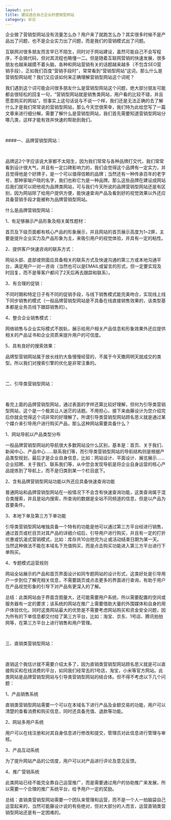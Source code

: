 ```yaml
---
layout: post
title: 建设适合自己企业的营销型网站
category: 杂记
---
```




企业做了营销型网站没有流量怎么办？用户来了就跑怎么办？其实很多时候不是产品出了问题，也不是企业实力出了问题，而是我们的营销模式出了问题。

互联网对很多朋友而言早已不陌生，同时对于网站建设，虽然可能自己不会写程序，不会搞代码，但对其流程也略懂一二。但是随着互联网营销的快速发展，很多朋友也越来越摸不着头脑，各种和网站营销有关的话题越来越多（不包含SEO营销手段），正如我们百度“营销手段时”，常常看到“营销型网站”这词，那么什么是营销型网站呢？我们又应该如何来正确理解营销型网站这个词呢？

我们遇到这个词可能会问很多朋友什么是营销型网站这个问题，绝大部分朋友可能都会很轻松的回复一句，“营销型网站就是销售类网站，用户看的比较不错，并且愿意购买的网站”。但事实上这句话说与不说一个样，我们还是无法正确的去了解什么才是我们常常说的营销型网站，那么今天您很荣幸，我们特为此给您写了一篇文章来进行细分解。需要了解什么是营销型网站，我们首先需要知道营销型网站分哪几类，这样才能有效并快速的帮助到我们。

<br />

####一、品牌营销型网站：

<br />

品牌这2个字应该说大家都不太陌生，因为我们常常与各种品牌打交代，我们常常看到设计很大气，并且有一定口碑影响力的，我们会觉得这个品牌有一定实力，并且觉得他是个好牌子，是一个可以值得信赖的品牌；当然还有一种传承百年的老字号，那种家喻户晓的名字，我们也称它为是一种品牌。那么这些品牌在建设成网站后我们就可以把他视为品牌类网站，可与我们今天所说的品牌营销型网站还是有区别，因为网站除了给用户提供方便，能快速查询产品及看到好的视觉效果以外还应具备营销手段才能被称为品牌营销型网站。

什么是品牌营销型网站：

1、有足够展示产品形象及相关属性题材：

首页及下级页面都有核心产品的形象展示，并且网站的首页展示高度为1~2屏，主要是提升企业实力及产品形象为主，来吸引用户的视觉体验，并具有一定的粘性。

2、提供客户快速咨询的联系方式：

网站头部、底部或侧面应具备相关的联系方式及快速沟通的第三方或本地沟通平台，满足用户一对一咨询（当然也可以是EMAIL或留言的形式，但一定要实现及时回复，而不是等客户都问了2天后再去跟踪和联系）。

3、有合理的促销：

不同时期和特定日子有不同的促销手段，与线下销售模式能完美吻合，实现线上线下同步销售的模式（一般品牌营销型网站是不具备在线直接销售效果的，该类型基本都是业务员线下跟踪销售的）。

4、整合企业销售模式：

网络销售与企业实际模式不脱轨，展示给用户相关产品信息和形象效果外还应提供相关的产品证书和企业资质来提升用户的可信度。

5、具有良好的搜索效果：

品牌型营销网站属于放长线钓大鱼慢慢经营的，不属于今天撒网明天就成交的类型。所以我们对搜索引擎的优化是非常注重的。

<br />

二、引导类营销型网站：

<br />

看完上面的品牌营销型网站，通过表面的字样还算比较好理解，但何为引导类营销型网站，这个是一个极其让人迷茫的话题。不用担心，接下来由藤设计为您介绍完后你就会觉得这个词非常的好理解了。所谓引导类营销型网站顾名思义就是通过某个媒介来引导用户进行购买产品，那么这种网站需要具备什么？

1、网站导航以产品类型分布

一般品牌营销型网站的导航很大多数网站没什么区别，基本是：首页、关于我们、新闻中心、产品中心……联系我们等，而引导类营销型网站的导航结构则是根据产品类型规划，最后才是企业自身信息，比如：网站设计、平面设计、展览展示……企业招聘、关于我们、联系我们等，从中您会发现导航是将企业自身运营的核心产品提炼到了导航上，而不是归类到某一个栏目底下。

2、含有品牌营销型网站功能以外还应具备快速查询功能

普通网站和品牌营销型网站在一般情况下不会含有快速查询功能，这类查询属于混合类搜索，并且是站内搜索，所查询的数据是全站不同频道的信息，但是以产品为首要条件。

3、本地下单及第三方下单功能

引导类营销型网站唯独具备一个特有的功能是他可以通过第三方平台经进行销售，通过首页或栏目页对其产品的详细介绍后，引导用户进行购买，并且有一定的打折优惠或饥渴式营销模式，比如：库存共10台抢完为止或活动结束日期为某一天。当然这种做法不能在本域名下充值购买，而是点击购买功能进入第三方平台进行下单购买。

4、专题模式运营规则

网站全站展示的产品和首页界面设计如同专题网站的设计形式，这类好处是引导用户一步到位了解完相关信息，不需要跳页或点击更多的界面进行查询，有助于用户在产品视觉形象的引导下对产品有更深入的了解。

总结：此类网站由于界面含图量大，还可能需要用户系统，所以需要配置的空间或服务器有一定的要求；该系统的网站在推广上需要借助大量的外围媒体和自身的用户体验优化。同时这类网站最大的优势是不需要考虑网站购买和资金安全问题，因为所有的下单信息都交付给了第三方平台，比如：淘宝、京东、1号店、腾讯拍拍网等，在第三方平台上进行销售和用户管理。

<br />

三、直销类营销型网站：

<br />

直销这个我估计就不需要介绍太多了，因为直销类营销型网站顾名思义就是可以直接购买和在线消费的平台，如同我们经常去的1号店，淘宝，小米等官方网站。此类网站是品牌营销型网站与引导类营销型网站的结合体。但不得不考虑以下几个问题：

1、产品销售系统

直销类营销型网站需要一个可以在本域名下进行产品及金额交易的功能，用户可以清楚的查看消费和购买信息，同时还具备充值、退款等功能。

2、网站多用户系统

用户可以在线注册和对其自身信息进行修改和提交，管理员对此信息进行管理与审核。

3、产品互动系统

为了提升网站产品的公信度，用户可以对产品进行评论及意见反馈。

4、推广营销系统

此类网站已经不能完全靠自己运营推广，而是需要通过用户的协助推广来发展，所以需要一个合理的推广系统平台，给予用户一定的奖励。

总结：直销类营销型网站需要一个团队来管理和运营，而不是一个人一拍脑袋自己运营起来的，当然可能藤设计说的有些绝对，但对大部分的人而言，运营直销类营销型网站还是有一定困难的。
